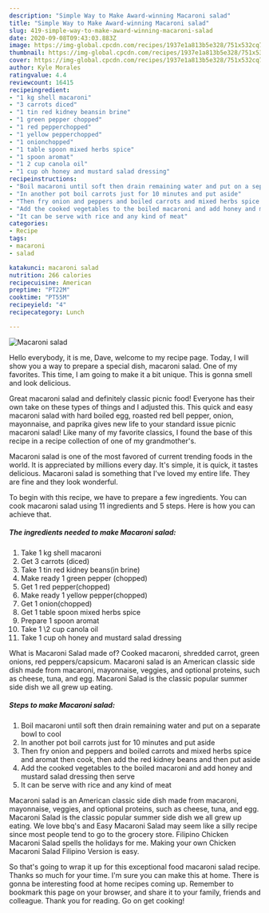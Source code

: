 ```yaml
---
description: "Simple Way to Make Award-winning Macaroni salad"
title: "Simple Way to Make Award-winning Macaroni salad"
slug: 419-simple-way-to-make-award-winning-macaroni-salad
date: 2020-09-08T09:43:03.883Z
image: https://img-global.cpcdn.com/recipes/1937e1a813b5e328/751x532cq70/macaroni-salad-recipe-main-photo.jpg
thumbnail: https://img-global.cpcdn.com/recipes/1937e1a813b5e328/751x532cq70/macaroni-salad-recipe-main-photo.jpg
cover: https://img-global.cpcdn.com/recipes/1937e1a813b5e328/751x532cq70/macaroni-salad-recipe-main-photo.jpg
author: Kyle Morales
ratingvalue: 4.4
reviewcount: 16415
recipeingredient:
- "1 kg shell macaroni"
- "3 carrots diced"
- "1 tin red kidney beansin brine"
- "1 green pepper chopped"
- "1 red pepperchopped"
- "1 yellow pepperchopped"
- "1 onionchopped"
- "1 table spoon mixed herbs spice"
- "1 spoon aromat"
- "1 2 cup canola oil"
- "1 cup oh honey and mustard salad dressing"
recipeinstructions:
- "Boil macaroni until soft then drain remaining water and put on a separate bowl to cool"
- "In another pot boil carrots just for 10 minutes and put aside"
- "Then fry onion and peppers and boiled carrots and mixed herbs spice and aromat then cook, then add the red kidney beans and then put aside"
- "Add the cooked vegetables to the boiled macaroni and add honey and mustard salad dressing then serve"
- "It can be serve with rice and any kind of meat"
categories:
- Recipe
tags:
- macaroni
- salad

katakunci: macaroni salad 
nutrition: 266 calories
recipecuisine: American
preptime: "PT22M"
cooktime: "PT55M"
recipeyield: "4"
recipecategory: Lunch

---
```



![Macaroni salad](https://img-global.cpcdn.com/recipes/1937e1a813b5e328/751x532cq70/macaroni-salad-recipe-main-photo.jpg)

Hello everybody, it is me, Dave, welcome to my recipe page. Today, I will show you a way to prepare a special dish, macaroni salad. One of my favorites. This time, I am going to make it a bit unique. This is gonna smell and look delicious.

Great macaroni salad and definitely classic picnic food! Everyone has their own take on these types of things and I adjusted this. This quick and easy macaroni salad with hard boiled egg, roasted red bell pepper, onion, mayonnaise, and paprika gives new life to your standard issue picnic macaroni salad! Like many of my favorite classics, I found the base of this recipe in a recipe collection of one of my grandmother&#39;s.

Macaroni salad is one of the most favored of current trending foods in the world. It is appreciated by millions every day. It's simple, it is quick, it tastes delicious. Macaroni salad is something that I've loved my entire life. They are fine and they look wonderful.


To begin with this recipe, we have to prepare a few ingredients. You can cook macaroni salad using 11 ingredients and 5 steps. Here is how you can achieve that.

<!--inarticleads1-->

##### The ingredients needed to make Macaroni salad:

1. Take 1 kg shell macaroni
1. Get 3 carrots (diced)
1. Take 1 tin red kidney beans(in brine)
1. Make ready 1 green pepper (chopped)
1. Get 1 red pepper(chopped)
1. Make ready 1 yellow pepper(chopped)
1. Get 1 onion(chopped)
1. Get 1 table spoon mixed herbs spice
1. Prepare 1 spoon aromat
1. Take 1 \2 cup canola oil
1. Take 1 cup oh honey and mustard salad dressing


What is Macaroni Salad made of? Cooked macaroni, shredded carrot, green onions, red peppers/capsicum. Macaroni salad is an American classic side dish made from macaroni, mayonnaise, veggies, and optional proteins, such as cheese, tuna, and egg. Macaroni Salad is the classic popular summer side dish we all grew up eating. 

<!--inarticleads2-->

##### Steps to make Macaroni salad:

1. Boil macaroni until soft then drain remaining water and put on a separate bowl to cool
1. In another pot boil carrots just for 10 minutes and put aside
1. Then fry onion and peppers and boiled carrots and mixed herbs spice and aromat then cook, then add the red kidney beans and then put aside
1. Add the cooked vegetables to the boiled macaroni and add honey and mustard salad dressing then serve
1. It can be serve with rice and any kind of meat


Macaroni salad is an American classic side dish made from macaroni, mayonnaise, veggies, and optional proteins, such as cheese, tuna, and egg. Macaroni Salad is the classic popular summer side dish we all grew up eating. We love bbq&#39;s and Easy Macaroni Salad may seem like a silly recipe since most people tend to go to the grocery store. Filipino Chicken Macaroni Salad spells the holidays for me. Making your own Chicken Macaroni Salad Filipino Version is easy. 

So that's going to wrap it up for this exceptional food macaroni salad recipe. Thanks so much for your time. I'm sure you can make this at home. There is gonna be interesting food at home recipes coming up. Remember to bookmark this page on your browser, and share it to your family, friends and colleague. Thank you for reading. Go on get cooking!
